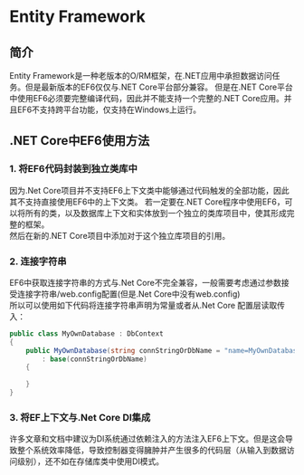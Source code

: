 ﻿# Entity Framework
## 简介
Entity Framework是一种老版本的O/RM框架，在.NET应用中承担数据访问任务。但是最新版本的EF6仅仅与.NET Core平台部分兼容。
但是在.NET Core平台中使用EF6必须要完整编译代码，因此并不能支持一个完整的.NET Core应用。并且EF6不支持跨平台功能，仅支持在Windows上运行。

## .NET Core中EF6使用方法
### 1. 将EF6代码封装到独立类库中 ###
因为.Net Core项目并不支持EF6上下文类中能够通过代码触发的全部功能，因此其不支持直接使用EF6中的上下文类。
若一定要在.NET Core程序中使用EF6，可以将所有的类，以及数据库上下文和实体放到一个独立的类库项目中，使其形成完整的框架。   
然后在新的.NET Core项目中添加对于这个独立库项目的引用。

### 2. 连接字符串
EF6中获取连接字符串的方式与.Net Core不完全兼容，一般需要考虑通过参数接受连接字符串/web.config配置(但是.Net Core中没有web.config)    
所以可以使用如下代码将连接字符串声明为常量或者从.Net Core 配置层读取传入：
```c#
public class MyOwnDatabase : DbContext
{
    public MyOwnDatabase(string connStringOrDbName = "name=MyOwnDatabase")
        : base(connStringOrDbName)
    {
    
    }
}
```

### 3. 将EF上下文与.Net Core DI集成
许多文章和文档中建议为DI系统通过依赖注入的方法注入EF6上下文。但是这会导致整个系统效率降低，导致控制器变得臃肿并产生很多的代码层（从输入到数据访问级别），还不如在存储库类中使用DI模式。
